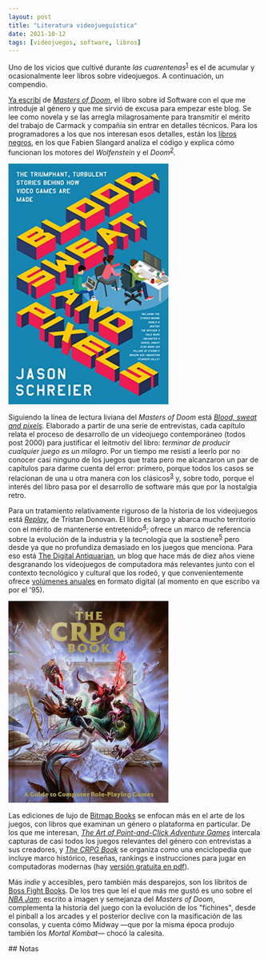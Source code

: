 ```yaml
---
layout: post
title: "Literatura videojueguística"
date: 2021-10-12
tags: [videojuegos, software, libros]
---
```


Uno de los vicios que cultivé durante *las cuarentenas*<sup><a id="fnr.1" class="footref" href="#fn.1" role="doc-backlink">1</a></sup> es el de acumular y ocasionalmente leer libros sobre videojuegos.
A continuación, un compendio.

[Ya escribí](../2020-08-28-maestros-de-la-fatalidad) de [*Masters of Doom*](https://www.goodreads.com/book/show/222146.Masters_of_Doom), el libro sobre id Software con el que me introduje al género y que me sirvió de excusa para empezar este blog. Se lee como novela y se las arregla milagrosamente para transmitir el mérito del trabajo de Carmack y compañía sin entrar en detalles técnicos. Para los programadores a los que nos interesan esos detalles, están los [libros negros](https://fabiensanglard.net/gebb/index.html), en los que Fabien Slangard analiza el código y explica cómo funcionan los motores del *Wolfenstein* y el *Doom<sup><a id="fnr.2" class="footref" href="#fn.2" role="doc-backlink">2</a></sup>.*

<div class="text-center">
 <img src="../assets/img/blood-pixels.jpg" width="320">
</div>

Siguiendo la línea de lectura liviana del *Masters of Doom* está [*Blood, sweat and pixels*](https://www.goodreads.com/book/show/33640770-blood-sweat-and-pixels). Elaborado a partir de una serie de entrevistas, cada capítulo relata el proceso de desarrollo de un videojuego contemporáneo (todos post 2000) para justificar el leitmotiv del libro: *terminar de producir cualquier juego es un milagro*. Por un tiempo me resistí a leerlo por no conocer casi ninguno de los juegos que trata pero me alcanzaron un par de capítulos para darme cuenta del error: primero, porque todos los casos se relacionan de una u otra manera con los clásicos<sup><a id="fnr.3" class="footref" href="#fn.3" role="doc-backlink">3</a></sup> y, sobre todo, porque el interés del libro pasa por el desarrollo de software más que por la nostalgia retro.

Para un tratamiento relativamente riguroso de la historia de los videojuegos está [*Replay*](https://www.goodreads.com/book/show/8343159-replay), de Tristan Donovan. El libro es largo y abarca mucho territorio con el mérito de mantenerse entretenido<sup><a id="fnr.4" class="footref" href="#fn.4" role="doc-backlink">4</a></sup>; ofrece un marco de referencia sobre la evolución de la industria y la tecnología que la sostiene<sup><a id="fnr.5" class="footref" href="#fn.5" role="doc-backlink">5</a></sup> pero desde ya que no profundiza demasiado en los juegos que menciona. Para eso está [The Digital Antiquarian](https://www.filfre.net/), un blog que hace más de diez años viene desgranando los videojuegos de computadora más relevantes junto con el contexto tecnológico y cultural que los rodeó, y que convenientemente ofrece [volúmenes anuales](https://www.filfre.net/the-digital-antiquarian-e-book-library/) en formato digital (al momento en que escribo va por el '95).

<div class="text-center">
 <img src="../assets/img/crpg-book.png" width="320">
</div>

Las ediciones de lujo de [Bitmap Books](https://www.bitmapbooks.co.uk/) se enfocan más en el arte de los juegos, con libros que examinan un género o plataforma en particular. De los que me interesan, [*The Art of Point-and-Click Adventure Games*](https://www.goodreads.com/book/show/39931621-the-art-of-point-and-click-adventure-games) intercala capturas de casi todos los juegos relevantes del género con entrevistas a sus creadores, y [*The CRPG Book*](https://www.goodreads.com/book/show/25721224-the-crpg-book-project) se organiza como una enciclopedia que incluye marco histórico, reseñas, rankings e instrucciones para jugar en computadoras modernas (hay [versión gratuita en pdf](https://crpgbook.wordpress.com/)).

Más *indie* y accesibles, pero también más desparejos, son los libritos de [Boss Fight Books](https://bossfightbooks.com/). De los tres que leí el que más me gustó es uno sobre el [*NBA Jam*](https://www.goodreads.com/book/show/36597600-nba-jam): escrito a imagen y semejanza del *Masters of Doom*, complementa la historia del juego con la evolución de los "fichines", desde el pinball a los arcades y el posterior declive con la masificación de las consolas, y cuenta cómo Midway &#x2014;que por la misma época produjo
también los *Mortal Kombat*&#x2014; chocó la calesita.

<section class="footnotes" markdown=1>
## Notas
<!--- 
# Notas al pie de p&aacute;gina

 -->
<sup><a id="fn.1" href="#fnr.1">1</a></sup> Sí, pretendo usar la pandemia como excusa de todas mis desviaciones hasta el final de los días.

<sup><a id="fn.2" href="#fnr.2">2</a></sup> Después de leer el primero, en un derrape kamikaze hice el [intento fallido](https://github.com/facundoolano/wolf4py) de portar el Wolf3D a Python.

<sup><a id="fn.3" href="#fnr.3">3</a></sup> Por ejemplo: *Pillars of Eternity* es descendiente directo de *Baldur's Gate* y de la [famosa campaña de Kickstarter](https://www.youtube.com/playlist?list=PLIhLvue17Sd7F6pU2ByRRb0igiI-WKk3D) de *Double Fine*; *Halo Wars* es la obra despedida del estudio que desarrolló los *Age of Empires*; etc.

<sup><a id="fn.4" href="#fnr.4">4</a></sup> A juzgar por el único capítulo que leí.

<sup><a id="fn.5" href="#fnr.5">5</a></sup> Los libros [*Hackers*](https://www.goodreads.com/book/show/56829.Hackers) e [*The Innovators*](https://www.goodreads.com/book/show/21856367-the-innovators) ejecutan una tarea parecida con la industria del software en general, ocupándose ocasionalmente de los videojuegos.

</section>
